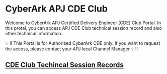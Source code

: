 # CyberArk APJ CDE Club
Welcome to CyberArk APJ Certified Delivery Engineer (CDE) Club Portal. In this protal, you can access APJ CDE Club technical session record and also other technical information. 

:bulb: :bangbang: This Portal is for Authorized CyberArk CDE only. If you want to request the access, please contact your APJ local Channel Manager :bulb: :bangbang: 


## [CDE Club Techincal Session Records](Technical_Session_Records.md)


